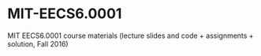 # MIT-EECS6.0001
MIT EECS6.0001 course materials (lecture slides and code + assignments + solution, Fall 2016)
